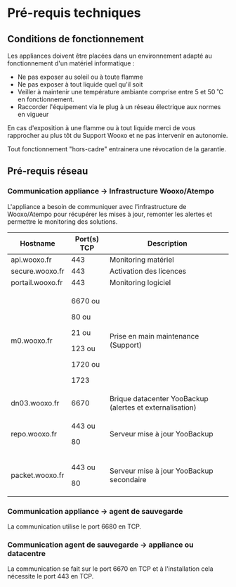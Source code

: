 # Pré-requis techniques

## Conditions de fonctionnement

Les appliances doivent être placées dans un environnement adapté au fonctionnement d'un matériel informatique :

* Ne pas exposer au soleil ou à toute flamme&#x20;
* Ne pas exposer à tout liquide quel qu'il soit
* Veiller à maintenir une température ambiante comprise entre 5 et 50 ˚C en fonctionnement.
* Raccorder l'équipement via le plug à un réseau électrique aux normes en vigueur&#x20;

En cas d'exposition à une flamme ou à tout liquide merci de vous rapprocher au plus tôt du Support Wooxo et ne pas intervenir en autonomie.

Tout fonctionnement "hors-cadre" entrainera une révocation de la garantie.

## Pré-requis réseau

### Communication appliance -> Infrastructure Wooxo/Atempo

L'appliance a besoin de communiquer avec l'infrastructure de Wooxo/Atempo pour récupérer les mises à jour, remonter les alertes et permettre le monitoring des solutions.

| Hostname         | Port(s) TCP                                                                    | Description                                              |
| ---------------- | ------------------------------------------------------------------------------ | -------------------------------------------------------- |
| api.wooxo.fr     | 443                                                                            | Monitoring matériel                                      |
| secure.wooxo.fr  | 443                                                                            | Activation des licences                                  |
| portail.wooxo.fr | 443                                                                            | Monitoring logiciel                                      |
| m0.wooxo.fr      | <p>6670 ou</p><p>80 ou</p><p>21 ou </p><p>123 ou </p><p>1720 ou</p><p>1723</p> | Prise en main maintenance (Support)                      |
| dn03.wooxo.fr    | 6670                                                                           | Brique datacenter YooBackup (alertes et externalisation) |
| repo.wooxo.fr    | <p>443 ou</p><p>80</p>                                                         | Serveur mise à jour YooBackup                            |
| packet.wooxo.fr  | <p>443 ou</p><p>80</p>                                                         | Serveur mise à jour YooBackup secondaire                 |

### Communication  appliance -> agent de sauvegarde

La communication utilise le port 6680 en TCP.

### Communication agent de sauvegarde -> appliance ou datacentre

La communication se fait sur le port 6670 en TCP et à l'installation cela nécessite le port 443 en TCP.
